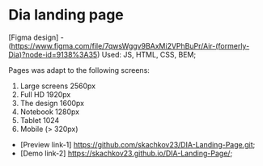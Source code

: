 # Dia landing page
[Figma design] - (https://www.figma.com/file/7qwsWggv9BAxMi2VPhBuPr/Air-(formerly-Dia)?node-id=9138%3A35)
Used: JS, HTML, CSS, BEM;

Pages was adapt to the following screens:

1. Large screens 2560px
2. Full HD 1920px
3. The design 1600px
4. Notebook 1280px
5. Tablet 1024
6. Mobile (> 320px)

 - [Preview link-1] https://github.com/skachkov23/DIA-Landing-Page.git;
 - [Demo link-2] https://skachkov23.github.io/DIA-Landing-Page/;
